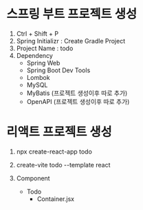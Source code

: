 # 스프링 부트 프로젝트 생성
1. Ctrl + Shift + P
2. Spring Initializr : Create Gradle Project
3. Project Name : todo
4. Dependency
    - Spring Web
    - Spring Boot Dev Tools
    - Lombok
    - MySQL
    - MyBatis (프로젝트 생성이후 따로 추가)
    - OpenAPI (프로젝트 생성이후 따로 추가)


# 리액트 프로젝트 생성
1. npx create-react-app todo

2. create-vite todo --template react

3. Component
    - Todo
        - Container.jsx